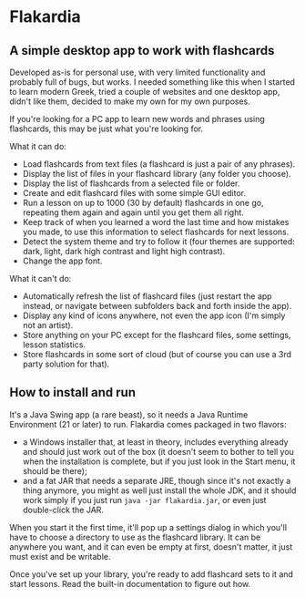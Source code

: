 # Flakardia

## A simple desktop app to work with flashcards

Developed as-is for personal use, with very limited functionality and probably full of bugs, but works. I needed something like this when I started to learn modern Greek, tried a couple of websites and one desktop app, didn't like them, decided to make my own for my own purposes.

If you're looking for a PC app to learn new words and phrases using flashcards, this may be just what you're looking for.

What it can do:

- Load flashcards from text files (a flashcard is just a pair of any phrases).
- Display the list of files in your flashcard library (any folder you choose).
- Display the list of flashcards from a selected file or folder.
- Create and edit flashcard files with some simple GUI editor.
- Run a lesson on up to 1000 (30 by default) flashcards in one go, repeating them again and again until you get them all right.
- Keep track of when you learned a word the last time and how mistakes you made, to use this information to select flashcards for next lessons.
- Detect the system theme and try to follow it (four themes are supported: dark, light, dark high contrast and light high contrast).
- Change the app font.

What it can't do:

- Automatically refresh the list of flashcard files (just restart the app instead, or navigate between subfolders back and forth inside the app).
- Display any kind of icons anywhere, not even the app icon (I'm simply not an artist).
- Store anything on your PC except for the flashcard files, some settings, lesson statistics.
- Store flashcards in some sort of cloud (but of course you can use a 3rd party solution for that).

## How to install and run

It's a Java Swing app (a rare beast), so it needs a Java Runtime Environment (21 or later) to run. Flakardia comes packaged in two flavors:
- a Windows installer that, at least in theory, includes everything already and should just work out of the box (it doesn't seem to bother to tell you when the installation is complete, but if you just look in the Start menu, it should be there);
- and a fat JAR that needs a separate JRE, though since it's not exactly a thing anymore, you might as well just install the whole JDK, and it should work simply if you just run `java -jar flakardia.jar`, or even just double-click the JAR.

When you start it the first time, it'll pop up a settings dialog in which you'll have to choose a directory to use as the flashcard library. It can be anywhere you want, and it can even be empty at first, doesn't matter, it just must exist and be writable.

Once you've set up your library, you're ready to add flashcard sets to it and start lessons. Read the built-in documentation to figure out how.
